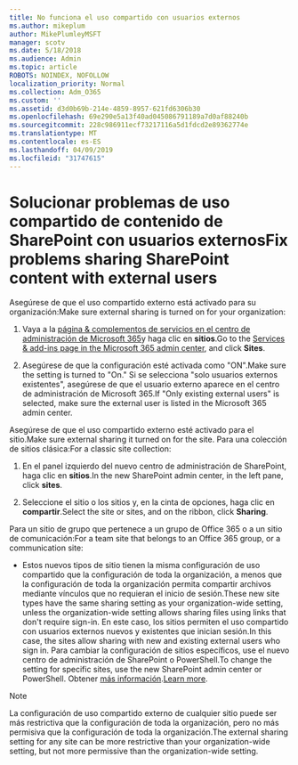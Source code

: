```yaml
---
title: No funciona el uso compartido con usuarios externos
ms.author: mikeplum
author: MikePlumleyMSFT
manager: scotv
ms.date: 5/18/2018
ms.audience: Admin
ms.topic: article
ROBOTS: NOINDEX, NOFOLLOW
localization_priority: Normal
ms.collection: Adm_O365
ms.custom: ''
ms.assetid: d3d0b69b-214e-4859-8957-621fd6306b30
ms.openlocfilehash: 69e290e5a13f40ad045086791189a7d0af88240b
ms.sourcegitcommit: 228c986911ecf73217116a5d1fdcd2e89362774e
ms.translationtype: MT
ms.contentlocale: es-ES
ms.lasthandoff: 04/09/2019
ms.locfileid: "31747615"
---
```

# <a name="fix-problems-sharing-sharepoint-content-with-external-users"></a><span data-ttu-id="594da-102">Solucionar problemas de uso compartido de contenido de SharePoint con usuarios externos</span><span class="sxs-lookup"><span data-stu-id="594da-102">Fix problems sharing SharePoint content with external users</span></span>

<span data-ttu-id="594da-103">Asegúrese de que el uso compartido externo está activado para su organización:</span><span class="sxs-lookup"><span data-stu-id="594da-103">Make sure external sharing is turned on for your organization:</span></span>
  
1. <span data-ttu-id="594da-104">Vaya a la [página &amp; complementos de servicios en el centro de administración de Microsoft 365](https://portal.office.com/adminportal/home#/Settings/ServicesAndAddIns)y haga clic en **sitios**.</span><span class="sxs-lookup"><span data-stu-id="594da-104">Go to the [Services &amp; add-ins page in the Microsoft 365 admin center](https://portal.office.com/adminportal/home#/Settings/ServicesAndAddIns), and click **Sites**.</span></span>
    
2. <span data-ttu-id="594da-105">Asegúrese de que la configuración esté activada como "ON".</span><span class="sxs-lookup"><span data-stu-id="594da-105">Make sure the setting is turned to "On."</span></span> <span data-ttu-id="594da-106">Si se selecciona "solo usuarios externos existentes", asegúrese de que el usuario externo aparece en el centro de administración de Microsoft 365.</span><span class="sxs-lookup"><span data-stu-id="594da-106">If "Only existing external users" is selected, make sure the external user is listed in the Microsoft 365 admin center.</span></span>
    
<span data-ttu-id="594da-107">Asegúrese de que el uso compartido externo esté activado para el sitio.</span><span class="sxs-lookup"><span data-stu-id="594da-107">Make sure external sharing it turned on for the site.</span></span> <span data-ttu-id="594da-108">Para una colección de sitios clásica:</span><span class="sxs-lookup"><span data-stu-id="594da-108">For a classic site collection:</span></span>
  
1. <span data-ttu-id="594da-109">En el panel izquierdo del nuevo centro de administración de SharePoint, haga clic en **sitios**.</span><span class="sxs-lookup"><span data-stu-id="594da-109">In the new SharePoint admin center, in the left pane, click **sites**.</span></span>
    
2. <span data-ttu-id="594da-110">Seleccione el sitio o los sitios y, en la cinta de opciones, haga clic en **compartir**.</span><span class="sxs-lookup"><span data-stu-id="594da-110">Select the site or sites, and on the ribbon, click **Sharing**.</span></span>
    
<span data-ttu-id="594da-111">Para un sitio de grupo que pertenece a un grupo de Office 365 o a un sitio de comunicación:</span><span class="sxs-lookup"><span data-stu-id="594da-111">For a team site that belongs to an Office 365 group, or a communication site:</span></span>
  
- <span data-ttu-id="594da-112">Estos nuevos tipos de sitio tienen la misma configuración de uso compartido que la configuración de toda la organización, a menos que la configuración de toda la organización permita compartir archivos mediante vínculos que no requieran el inicio de sesión.</span><span class="sxs-lookup"><span data-stu-id="594da-112">These new site types have the same sharing setting as your organization-wide setting, unless the organization-wide setting allows sharing files using links that don't require sign-in.</span></span> <span data-ttu-id="594da-113">En este caso, los sitios permiten el uso compartido con usuarios externos nuevos y existentes que inician sesión.</span><span class="sxs-lookup"><span data-stu-id="594da-113">In this case, the sites allow sharing with new and existing external users who sign in.</span></span> <span data-ttu-id="594da-114">Para cambiar la configuración de sitios específicos, use el nuevo centro de administración de SharePoint o PowerShell.</span><span class="sxs-lookup"><span data-stu-id="594da-114">To change the setting for specific sites, use the new SharePoint admin center or PowerShell.</span></span> <span data-ttu-id="594da-115">Obtener [más información](https://go.microsoft.com/fwlink/?linkid=871863).</span><span class="sxs-lookup"><span data-stu-id="594da-115">[Learn more](https://go.microsoft.com/fwlink/?linkid=871863).</span></span>
    
> [!NOTE]
> <span data-ttu-id="594da-116">La configuración de uso compartido externo de cualquier sitio puede ser más restrictiva que la configuración de toda la organización, pero no más permisiva que la configuración de toda la organización.</span><span class="sxs-lookup"><span data-stu-id="594da-116">The external sharing setting for any site can be more restrictive than your organization-wide setting, but not more permissive than the organization-wide setting.</span></span> 
  

